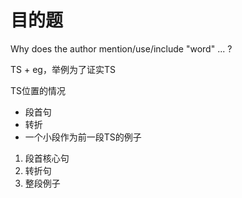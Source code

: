 # 目的题

Why does the author mention/use/include "word" ... ?



TS + eg，举例为了证实TS



TS位置的情况

- 段首句
- 转折
- 一个小段作为前一段TS的例子





1. 段首核心句
2. 转折句
3. 整段例子



